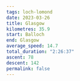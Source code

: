 ```yaml
---
tags: loch-lomond
date: 2023-03-26
title: Glasgow
kilometres: 35.9
start: Balloch
end: Glasgow
average_speed: 14.7
total_duration: "2:26:37"
ascent: 78
descent: 142
permalink: false
---
```

